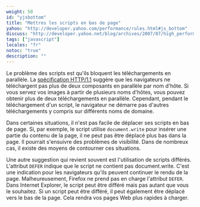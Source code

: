 ```yaml
---
weight: 50
id: "yjsbottom"
title: "Mettres les scripts en bas de page"
yahoo: "http://developer.yahoo.com/performance/rules.html#js_bottom"
discuss: "http://developer.yahoo.net/blog/archives/2007/07/high_performanc_5.html"
tags: ["javascript"]
locales: "fr"
notoc: "true"
description: ""
---
```


Le problème des scripts est qu'ils bloquent les téléchargements en parallèle. La [spécification HTTP/1.1](http://www.w3.org/Protocols/rfc2616/rfc2616-sec8.html#sec8.1.4) suggère que les navigateurs ne téléchargent pas plus de deux composants en parallèle par nom d'hôte. Si vous servez vos images à partir de plusieurs noms d'hôtes, vous pouvez obtenir plus de deux téléchargements en parallèle. Cependant, pendant le téléchargement d'un script, le navigateur ne démarre pas d'autres téléchargements y compris sur différents noms de domaine.

Dans certaines situations, il n'est pas facile de déplacer ses scripts en bas de page. Si, par exemple, le script utilise `document.write` pour insérer une partie du contenu de la page, il ne peut pas être déplacé plus bas dans la page. Il pourrait s'ensuivre des problèmes de visibilité. Dans de nombreux cas, il existe des moyens de contourner ces situations.

Une autre suggestion qui revient souvent est l'utilisation de scripts différés. L'attribut `DEFER` indique que le script ne contient pas document.write. C'est une indication pour les navigateurs qu'ils peuvent continuer le rendu de la page. Malheureusement, Firefox ne prend pas en charge l'attribut `DEFER`. Dans Internet Explorer, le script peut être différé mais pas autant que vous le souhaitez. Si un script peut être différé, il peut également être déplacé vers le bas de la page. Cela rendra vos pages Web plus rapides à charger.
